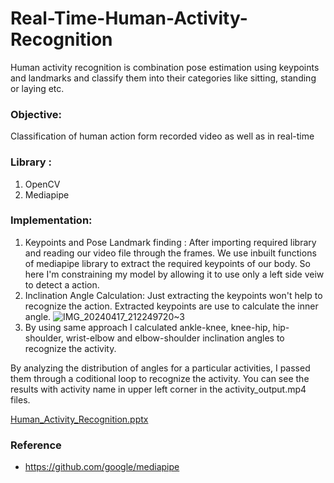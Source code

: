 # Real-Time-Human-Activity-Recognition
Human activity recognition is combination pose estimation using keypoints and landmarks and classify them into their categories like sitting, standing or laying etc. 
### Objective: 
Classification of human action form recorded video as well as in real-time

### Library :
  1.  OpenCV
  2.  Mediapipe
### Implementation:
  1. Keypoints and Pose Landmark finding : After importing required library and reading our video file through the frames. We use inbuilt functions of mediapipe library to extract the required keypoints of our body. So here I'm constraining my model by allowing it to use only a left side veiw to detect a action.
  2. Inclination Angle Calculation: Just extracting the keypoints won't help to recognize the action. Extracted keypoints are use to calculate the inner angle.
![IMG_20240417_212249720~3](https://github.com/shekharma/Real-Time-Human-Activity-Recognition/assets/122733304/8bb5802b-5b23-43ce-ae97-c908ff821a4b)
 3. By using same approach I calculated ankle-knee, knee-hip, hip-shoulder, wrist-elbow and elbow-shoulder inclination angles to recognize the activity.

By analyzing the distribution of angles for a particular activities, I passed them through a coditional loop to recognize the activity.
You can see the results with activity name in upper left corner in the activity_output.mp4 files. 

[Human_Activity_Recognition.pptx](https://github.com/shekharma/Real-Time-Human-Activity-Recognition/files/15141400/Human_Activity_Recognition.pptx)

### Reference
  -  https://github.com/google/mediapipe
